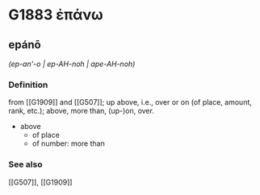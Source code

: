 # G1883 ἐπάνω

## epánō

_(ep-an'-o | ep-AH-noh | ape-AH-noh)_

### Definition

from [[G1909]] and [[G507]]; up above, i.e., over or on (of place, amount, rank, etc.); above, more than, (up-)on, over.

- above
  - of place
  - of number: more than

### See also

[[G507]], [[G1909]]

